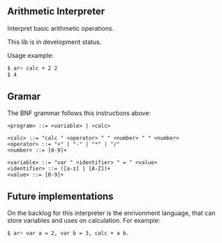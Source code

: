 ## Arithmetic Interpreter

Interpret basic arithmetic operations.

This lib is in development status.

Usage example:

```bash
$ ar> calc + 2 2 
$ 4
```

## Gramar
The BNF grammar follows this instructions above:

```
<program> ::= <variable> | <calc>

<calc> ::= "calc " <operator> " " <number> " " <number>
<operator> ::= "+" | "-" | "*" | "/"
<number> ::= [0-9]+

<variable> ::= "var " <identifier> " = " <value>
<identifier> ::= ([a-z] | [A-Z])+ 
<value> ::= [0-9]+
```

## Future implementations
On the backlog for this interpreter is the enrivonment language, that can store variables and uses on calculation. For example:
```bash
$ ar> var a = 2, var b = 3, calc + a b.
```
